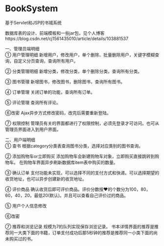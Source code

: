# BookSystem
基于Servlet和JSP的书城系统

数据库表的设计、前端模板和一些jar包，见个人博客https://blog.csdn.net/cj1561435010/article/details/103881537

一、管理员端明细<br>
① 用户管理明细
新增用户，修改用户，单个删除、批量删除用户，关键字模糊查询，自定义分页查询，查询所有用户。

② 分类管理明细
新增分类，修改分类，单个删除分类，查询所有分类。

③ 图书管理
新增图书，修改图书，删除图书，查询所有图书。

④ 订单管理
关闭订单的功能，查询所有订单。

⑤ 评论管理
查询所有评论。

⑥改密
Ajax异步方式修改密码，改完后需要重新登陆。

⑦ 权限控制
管理员有关的界面都进行了权限控制，必须先登录才可访问。也可从管理员界面进入到用户界面。

二、用户端明细<br>
① 查书
根据category分类表查询图书分类，选择对应类别的图书查询。

② 添加购物车or立即购买
添加购物车会新建购物车对象，立即购买直接跳转到购物车。
在购物车界面异步刷新数据库item表中购买的数量。

③ 确认订单
支付功能未实现，可以选择不同的支付方式和快递。可以选择期望的收货地址，也可以异步创建新的收货地址。

④ 评价商品
确认收货后即可评价商品。评价分数按♥的个数分为100，80，60，40，20，最低20(默认)。并且可以查看自己评价过的商品。

⑤ 用户个人信息修改

⑥改密

⑦ 推荐和浏览记录
规模为7的队列实现保存浏览记录。
书本详情界面的推荐是推荐同一大类下面的书籍，订单支付成功后那5秒钟的推荐是推荐同一小类下面的尚未购买过的书。
